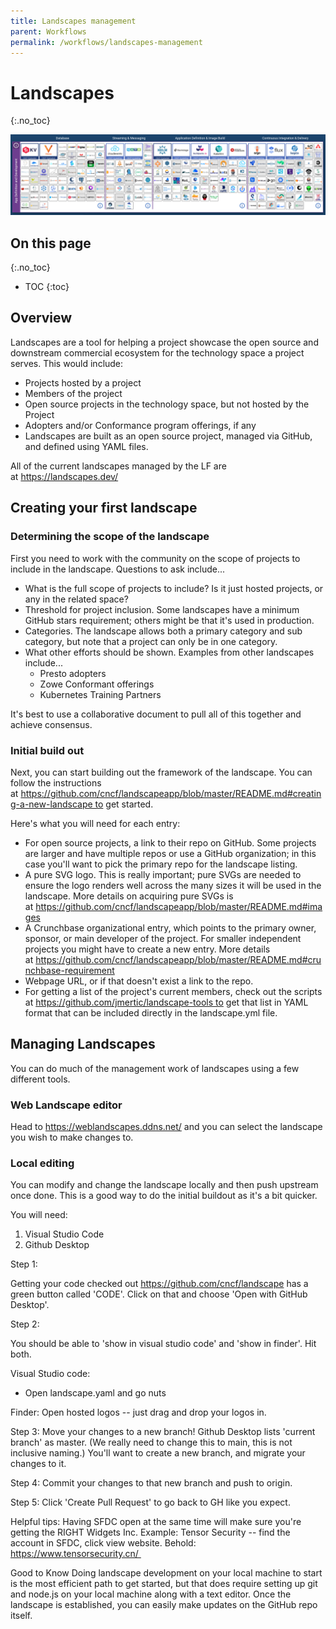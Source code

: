 ```yaml
---
title: Landscapes management
parent: Workflows
permalink: /workflows/landscapes-management
---
```


# Landscapes
{:.no_toc}

![Landscapes screenshot](/assets/images/landscape-screenshot.png)

## On this page
{:.no_toc}

* TOC
{:toc}

## Overview

Landscapes are a tool for helping a project showcase the open source and downstream commercial ecosystem for the technology space a project serves. This would include:

- Projects hosted by a project
- Members of the project
- Open source projects in the technology space, but not hosted by the Project
- Adopters and/or Conformance program offerings, if any
- Landscapes are built as an open source project, managed via GitHub, and defined using YAML files.

All of the current landscapes managed by the LF are at https://landscapes.dev/

## Creating your first landscape

### Determining the scope of the landscape

First you need to work with the community on the scope of projects to include in the landscape. Questions to ask include...

- What is the full scope of projects to include? Is it just hosted projects, or any in the related space?
- Threshold for project inclusion. Some landscapes have a minimum GitHub stars requirement; others might be that it's used in production.
- Categories. The landscape allows both a primary category and sub category, but note that a project can only be in one category.
- What other efforts should be shown. Examples from other landscapes include...
  - Presto adopters
  - Zowe Conformant offerings
  - Kubernetes Training Partners

It's best to use a collaborative document to pull all of this together and achieve consensus.

### Initial build out

Next, you can start building out the framework of the landscape. You can follow the instructions at https://github.com/cncf/landscapeapp/blob/master/README.md#creating-a-new-landscape to get started.

Here's what you will need for each entry:

- For open source projects, a link to their repo on GitHub. Some projects are larger and have multiple repos or use a GitHub organization; in this case you'll want to pick the primary repo for the landscape listing.
- A pure SVG logo. This is really important; pure SVGs are needed to ensure the logo renders well across the many sizes it will be used in the landscape. More details on acquiring pure SVGs is at https://github.com/cncf/landscapeapp/blob/master/README.md#images
- A Crunchbase organizational entry, which points to the primary owner, sponsor, or main developer of the project. For smaller independent projects you might have to create a new entry. More details at https://github.com/cncf/landscapeapp/blob/master/README.md#crunchbase-requirement
- Webpage URL, or if that doesn't exist a link to the repo.
- For getting a list of the project's current members, check out the scripts at https://github.com/jmertic/landscape-tools to get that list in YAML format that can be included directly in the landscape.yml file.

## Managing Landscapes

You can do much of the management work of landscapes using a few different tools.

### Web Landscape editor

Head to https://weblandscapes.ddns.net/ and you can select the landscape you wish to make changes to. 

### Local editing

You can modify and change the landscape locally and then push upstream once done. This is a good way to do the initial buildout as it's a bit quicker.

You will need:

1. Visual Studio Code
2. Github Desktop

Step 1:

Getting your code checked out
https://github.com/cncf/landscape has a green button called 'CODE'. Click on that and choose 'Open with GitHub Desktop'.

Step 2:

You should be able to 'show in visual studio code' and 'show in finder'. Hit both.

Visual Studio code:
- Open landscape.yaml and go nuts

Finder:
Open hosted logos -- just drag and drop your logos in.

Step 3: Move your changes to a new branch!
Github Desktop lists 'current branch' as master. (We really need to change this to main, this is not inclusive naming.)
You'll want to create a new branch, and migrate your changes to it.

Step 4:
Commit your changes to that new branch and push to origin.

Step 5:
Click 'Create Pull Request' to go back to GH like you expect.

Helpful tips: Having SFDC open at the same time will make sure you're getting the RIGHT Widgets Inc.
Example: Tensor Security -- find the account in SFDC, click view website.
Behold: https://www.tensorsecurity.cn/ 

Good to Know
Doing landscape development on your local machine to start is the most efficient path to get started, but that does require setting up git and node.js on your local machine along with a text editor. Once the landscape is established, you can easily make updates on the GitHub repo itself.
